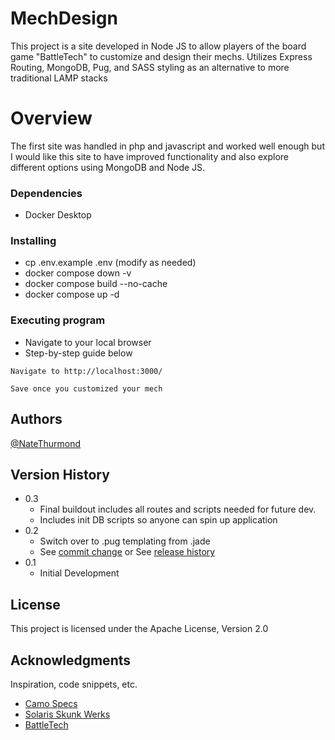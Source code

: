 # MechDesign

This project is a site developed in Node JS to allow players of the board game "BattleTech" to customize and design their mechs. Utilizes Express Routing, MongoDB, Pug, and SASS styling as an alternative to more traditional LAMP stacks

# Overview

The first site was handled in php and javascript and worked well enough but I would like this site to have improved functionality and also explore different options using MongoDB and Node JS.

### Dependencies

-   Docker Desktop

### Installing

-   cp .env.example .env (modify as needed)
-   docker compose down -v
-   docker compose build --no-cache
-   docker compose up -d

### Executing program

-   Navigate to your local browser
-   Step-by-step guide below

```
Navigate to http://localhost:3000/

Save once you customized your mech
```

## Authors

[@NateThurmond](https://github.com/NateThurmond)

## Version History

-   0.3
    -   Final buildout includes all routes and scripts needed for future dev.
    -   Includes init DB scripts so anyone can spin up application
-   0.2
    -   Switch over to .pug templating from .jade
    -   See [commit change]() or See [release history]()
-   0.1
    -   Initial Development

## License

This project is licensed under the Apache License, Version 2.0

## Acknowledgments

Inspiration, code snippets, etc.

-   [Camo Specs](https://camospecs.com/)
-   [Solaris Skunk Werks](https://solarisskunkwerks.com/)
-   [BattleTech](https://www.battletech.com/)
